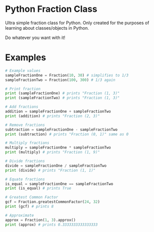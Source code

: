 # Python Fraction Class
Ultra simple fraction class for Python. Only created for the purposes of learning about classes/objects in Python.

Do whatever you want with it!

# Examples
```python 
# Example values
sampleFractionOne = Fraction(10, 30) # simplifies to 1/3
sampleFractionTwo = Fraction(100, 300) # 1/3 again

# Print fraction
print (sampleFractionOne) # prints "Fraction (1, 3)"
print (sampleFractionTwo) # prints "Fraction (1, 3)"

# Add fractions
addition = sampleFractionOne + sampleFractionTwo
print (addition) # prints "Fraction (2, 3)"

# Remove fractions
subtraction = sampleFractionOne - sampleFractionTwo
print (subtraction) # prints "Fraction (0, 1)" same as 0

# Multiply fractions
multiply = sampleFractionOne * sampleFractionTwo
print (multiply) # prints "Fraction (1, 9)"

# Divide fractions
divide = sampleFractionOne / sampleFractionTwo
print (divide) # prints "Fraction (1, 1)"

# Equate fractions
is_equal = sampleFractionOne == sampleFractionTwo
print (is_equal) # prints True

# Greatest Common Factor
gcf = Fraction.greatestCommonFactor(24, 32)
print (gcf) # prints 8

# Approximate
approx = Fraction(1, 3).approx()
print (approx) # prints 0.3333333333333333
```
